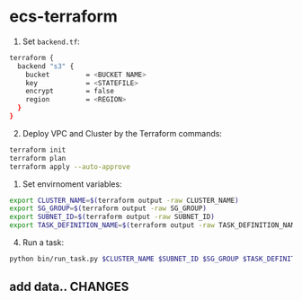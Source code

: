 # ecs-terraform

1. Set `backend.tf`:

```bash
terraform {
  backend "s3" {
    bucket         = <BUCKET NAME>
    key            = <STATEFILE>
    encrypt        = false
    region         = <REGION>
  }
}
```
2. Deploy VPC and Cluster by the Terraform commands:

```bash
terraform init
terraform plan
terraform apply --auto-approve
```

1. Set envirnoment variables:

```bash
export CLUSTER_NAME=$(terraform output -raw CLUSTER_NAME)
export SG_GROUP=$(terraform output -raw SG_GROUP)
export SUBNET_ID=$(terraform output -raw SUBNET_ID)
export TASK_DEFINITION_NAME=$(terraform output -raw TASK_DEFINITION_NAME)
```

4. Run a task:

```bash
python bin/run_task.py $CLUSTER_NAME $SUBNET_ID $SG_GROUP $TASK_DEFINITION_NAME
```
## add data.. CHANGES
